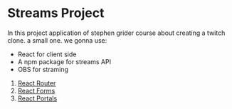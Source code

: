 # Streams Project

In this project application of stephen grider course about creating a twitch clone. a small one. we gonna use:

- React for client side
- A npm package for streams API
- OBS for straming

1. [React Router](/pages/react-router.md)
2. [React Forms](/pages/react-forms.md)
3. [React Portals](/pages/react-portals.md)
